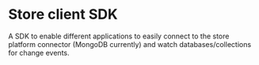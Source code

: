 # Store client SDK

A SDK to enable different applications to easily connect to the store platform connector (MongoDB currently) and watch databases/collections for change events.
